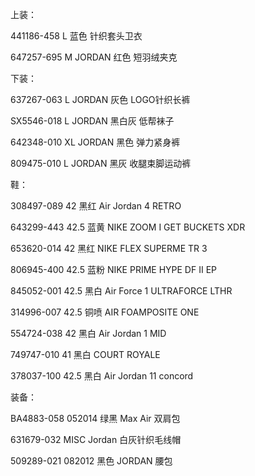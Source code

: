 上装：

441186-458 L 蓝色 针织套头卫衣

647257-695 M JORDAN 红色 短羽绒夹克


下装：

637267-063 L JORDAN 灰色 LOGO针织长裤

SX5546-018 L JORDAN 黑白灰 低帮袜子

642348-010 XL JORDAN 黑色 弹力紧身裤

809475-010 L JORDAN 黑灰 收腿束脚运动裤


鞋：

308497-089 42 黑红 Air Jordan 4 RETRO

643299-443 42.5 蓝黄 NIKE ZOOM I GET BUCKETS XDR

653620-014 42 黑红 NIKE FLEX SUPERME TR 3

806945-400 42.5 蓝粉 NIKE PRIME HYPE DF II EP

845052-001 42.5 黑白 Air Force 1 ULTRAFORCE LTHR

314996-007 42.5 铜喷 AIR FOAMPOSITE ONE

554724-038 42 黑白 Air Jordan 1 MID

749747-010 41 黑白 COURT ROYALE

378037-100 42.5 黑白 Air Jordan 11 concord


装备：

BA4883-058 052014 绿黑 Max Air 双肩包

631679-032 MISC Jordan 白灰针织毛线帽

509289-021 082012 黑色 JORDAN 腰包
